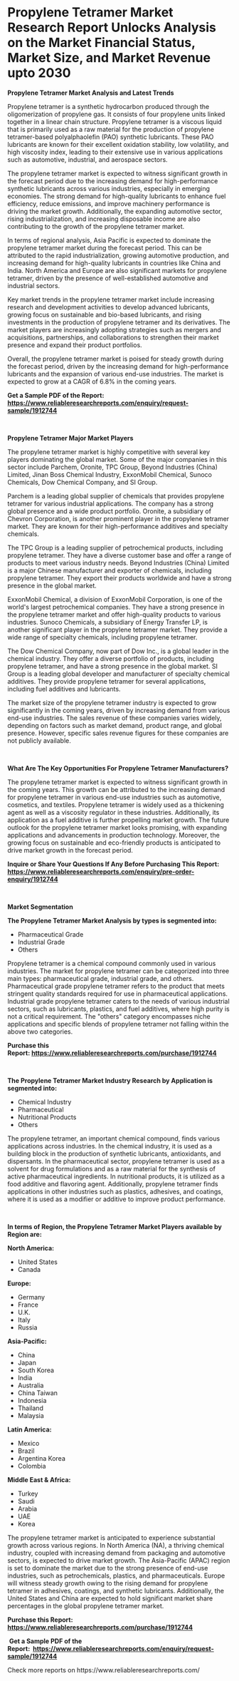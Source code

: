 <p><h1>Propylene Tetramer Market Research Report Unlocks Analysis on the Market Financial Status, Market Size, and Market Revenue upto 2030</h1></p><p><strong>Propylene Tetramer Market Analysis and Latest Trends</strong></p>
<p><p>Propylene tetramer is a synthetic hydrocarbon produced through the oligomerization of propylene gas. It consists of four propylene units linked together in a linear chain structure. Propylene tetramer is a viscous liquid that is primarily used as a raw material for the production of propylene tetramer-based polyalphaolefin (PAO) synthetic lubricants. These PAO lubricants are known for their excellent oxidation stability, low volatility, and high viscosity index, leading to their extensive use in various applications such as automotive, industrial, and aerospace sectors.</p><p>The propylene tetramer market is expected to witness significant growth in the forecast period due to the increasing demand for high-performance synthetic lubricants across various industries, especially in emerging economies. The strong demand for high-quality lubricants to enhance fuel efficiency, reduce emissions, and improve machinery performance is driving the market growth. Additionally, the expanding automotive sector, rising industrialization, and increasing disposable income are also contributing to the growth of the propylene tetramer market.</p><p>In terms of regional analysis, Asia Pacific is expected to dominate the propylene tetramer market during the forecast period. This can be attributed to the rapid industrialization, growing automotive production, and increasing demand for high-quality lubricants in countries like China and India. North America and Europe are also significant markets for propylene tetramer, driven by the presence of well-established automotive and industrial sectors.</p><p>Key market trends in the propylene tetramer market include increasing research and development activities to develop advanced lubricants, growing focus on sustainable and bio-based lubricants, and rising investments in the production of propylene tetramer and its derivatives. The market players are increasingly adopting strategies such as mergers and acquisitions, partnerships, and collaborations to strengthen their market presence and expand their product portfolios.</p><p>Overall, the propylene tetramer market is poised for steady growth during the forecast period, driven by the increasing demand for high-performance lubricants and the expansion of various end-use industries. The market is expected to grow at a CAGR of 6.8% in the coming years.</p></p>
<p><strong>Get a Sample PDF of the Report:&nbsp; <a href="https://www.reliableresearchreports.com/enquiry/request-sample/1912744">https://www.reliableresearchreports.com/enquiry/request-sample/1912744</a></strong></p>
<p>&nbsp;</p>
<p><strong>Propylene Tetramer Major Market Players</strong></p>
<p><p>The propylene tetramer market is highly competitive with several key players dominating the global market. Some of the major companies in this sector include Parchem, Oronite, TPC Group, Beyond Industries (China) Limited, Jinan Boss Chemical Industry, ExxonMobil Chemical, Sunoco Chemicals, Dow Chemical Company, and SI Group.</p><p>Parchem is a leading global supplier of chemicals that provides propylene tetramer for various industrial applications. The company has a strong global presence and a wide product portfolio. Oronite, a subsidiary of Chevron Corporation, is another prominent player in the propylene tetramer market. They are known for their high-performance additives and specialty chemicals.</p><p>The TPC Group is a leading supplier of petrochemical products, including propylene tetramer. They have a diverse customer base and offer a range of products to meet various industry needs. Beyond Industries (China) Limited is a major Chinese manufacturer and exporter of chemicals, including propylene tetramer. They export their products worldwide and have a strong presence in the global market.</p><p>ExxonMobil Chemical, a division of ExxonMobil Corporation, is one of the world's largest petrochemical companies. They have a strong presence in the propylene tetramer market and offer high-quality products to various industries. Sunoco Chemicals, a subsidiary of Energy Transfer LP, is another significant player in the propylene tetramer market. They provide a wide range of specialty chemicals, including propylene tetramer.</p><p>The Dow Chemical Company, now part of Dow Inc., is a global leader in the chemical industry. They offer a diverse portfolio of products, including propylene tetramer, and have a strong presence in the global market. SI Group is a leading global developer and manufacturer of specialty chemical additives. They provide propylene tetramer for several applications, including fuel additives and lubricants.</p><p>The market size of the propylene tetramer industry is expected to grow significantly in the coming years, driven by increasing demand from various end-use industries. The sales revenue of these companies varies widely, depending on factors such as market demand, product range, and global presence. However, specific sales revenue figures for these companies are not publicly available.</p></p>
<p>&nbsp;</p>
<p><strong>What Are The Key Opportunities For Propylene Tetramer Manufacturers?</strong></p>
<p><p>The propylene tetramer market is expected to witness significant growth in the coming years. This growth can be attributed to the increasing demand for propylene tetramer in various end-use industries such as automotive, cosmetics, and textiles. Propylene tetramer is widely used as a thickening agent as well as a viscosity regulator in these industries. Additionally, its application as a fuel additive is further propelling market growth. The future outlook for the propylene tetramer market looks promising, with expanding applications and advancements in production technology. Moreover, the growing focus on sustainable and eco-friendly products is anticipated to drive market growth in the forecast period.</p></p>
<p><strong>Inquire or Share Your Questions If Any Before Purchasing This Report: <a href="https://www.reliableresearchreports.com/enquiry/pre-order-enquiry/1912744">https://www.reliableresearchreports.com/enquiry/pre-order-enquiry/1912744</a></strong></p>
<p>&nbsp;</p>
<p><strong>Market Segmentation</strong></p>
<p><strong>The Propylene Tetramer Market Analysis by types is segmented into:</strong></p>
<p><ul><li>Pharmaceutical Grade</li><li>Industrial Grade</li><li>Others</li></ul></p>
<p><p>Propylene tetramer is a chemical compound commonly used in various industries. The market for propylene tetramer can be categorized into three main types: pharmaceutical grade, industrial grade, and others. Pharmaceutical grade propylene tetramer refers to the product that meets stringent quality standards required for use in pharmaceutical applications. Industrial grade propylene tetramer caters to the needs of various industrial sectors, such as lubricants, plastics, and fuel additives, where high purity is not a critical requirement. The "others" category encompasses niche applications and specific blends of propylene tetramer not falling within the above two categories.</p></p>
<p><strong>Purchase this Report:&nbsp;<a href="https://www.reliableresearchreports.com/purchase/1912744">https://www.reliableresearchreports.com/purchase/1912744</a></strong></p>
<p>&nbsp;</p>
<p><strong>The Propylene Tetramer Market Industry Research by Application is segmented into:</strong></p>
<p><ul><li>Chemical Industry</li><li>Pharmaceutical</li><li>Nutritional Products</li><li>Others</li></ul></p>
<p><p>The propylene tetramer, an important chemical compound, finds various applications across industries. In the chemical industry, it is used as a building block in the production of synthetic lubricants, antioxidants, and dispersants. In the pharmaceutical sector, propylene tetramer is used as a solvent for drug formulations and as a raw material for the synthesis of active pharmaceutical ingredients. In nutritional products, it is utilized as a food additive and flavoring agent. Additionally, propylene tetramer finds applications in other industries such as plastics, adhesives, and coatings, where it is used as a modifier or additive to improve product performance.</p></p>
<p>&nbsp;</p>
<p><strong>In terms of Region, the Propylene Tetramer Market Players available by Region are:</strong></p>
<p>
    <p> <strong> North America: </strong>
        <ul>
            <li>United States</li>
            <li>Canada</li>
        </ul>
        </p> 
    <p> <strong> Europe: </strong>
        <ul>
            <li>Germany</li>
            <li>France</li>
            <li>U.K.</li>
            <li>Italy</li>
            <li>Russia</li>
        </ul>
        </p> 
    <p> <strong> Asia-Pacific: </strong>
        <ul>
            <li>China</li>
            <li>Japan</li>
            <li>South Korea</li>
            <li>India</li>
            <li>Australia</li>
            <li>China Taiwan</li>
            <li>Indonesia</li>
            <li>Thailand</li>
            <li>Malaysia</li>
        </ul>
        </p> 
    <p> <strong> Latin America: </strong>
        <ul>
            <li>Mexico</li>
            <li>Brazil</li>
            <li>Argentina Korea</li>
            <li>Colombia</li>
        </ul>
        </p> 
    <p> <strong> Middle East & Africa: </strong>
        <ul>
            <li>Turkey</li>
            <li>Saudi</li>
            <li>Arabia</li>
            <li>UAE</li>
            <li>Korea</li>
        </ul>
    </p>
    </p>
<p><p>The propylene tetramer market is anticipated to experience substantial growth across various regions. In North America (NA), a thriving chemical industry, coupled with increasing demand from packaging and automotive sectors, is expected to drive market growth. The Asia-Pacific (APAC) region is set to dominate the market due to the strong presence of end-use industries, such as petrochemicals, plastics, and pharmaceuticals. Europe will witness steady growth owing to the rising demand for propylene tetramer in adhesives, coatings, and synthetic lubricants. Additionally, the United States and China are expected to hold significant market share percentages in the global propylene tetramer market.</p></p>
<p><strong>Purchase this Report: <a href="https://www.reliableresearchreports.com/purchase/1912744">https://www.reliableresearchreports.com/purchase/1912744</a></strong></p>
<p>&nbsp;<strong>Get a Sample PDF of the Report:&nbsp;&nbsp;<a href="https://www.reliableresearchreports.com/enquiry/request-sample/1912744">https://www.reliableresearchreports.com/enquiry/request-sample/1912744</a></strong></p>
<p><strong></strong></p>
<p>Check more reports on https://www.reliableresearchreports.com/</p>
